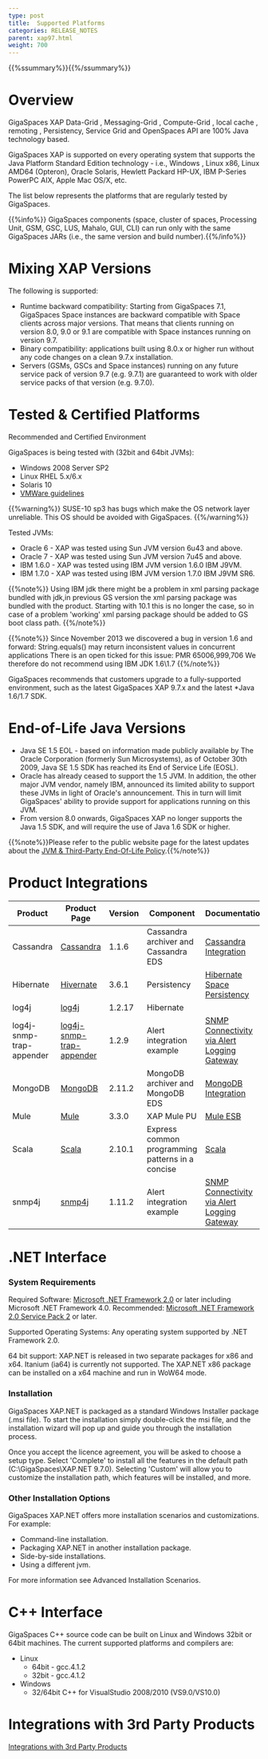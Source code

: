 ```yaml
---
type: post
title:  Supported Platforms
categories: RELEASE_NOTES
parent: xap97.html
weight: 700
---
```


{{%ssummary%}}{{%/ssummary%}}

# Overview

GigaSpaces XAP Data-Grid , Messaging-Grid , Compute-Grid , local cache , remoting , Persistency, Service Grid and OpenSpaces API are 100% Java technology based.

GigaSpaces XAP is supported on every operating system that supports the Java Platform Standard Edition technology - i.e., Windows , Linux x86, Linux AMD64 (Opteron), Oracle Solaris, Hewlett Packard HP-UX, IBM P-Series PowerPC AIX, Apple Mac OS/X, etc.

The list below represents the platforms that are regularly tested by GigaSpaces.

{{%info%}}
GigaSpaces components (space, cluster of spaces, Processing Unit, GSM, GSC, LUS, Mahalo, GUI, CLI) can run only with the same GigaSpaces JARs (i.e., the same version and build number).{{%/info%}}

# Mixing XAP Versions
The following is supported:

- Runtime backward compatibility: Starting from GigaSpaces 7.1, GigaSpaces Space instances are backward compatible with Space clients across major versions. That means that clients running on version 8.0, 9.0 or 9.1 are compatible with Space instances running on version 9.7.
- Binary compatibility: applications built using 8.0.x or higher run without any code changes on a clean 9.7.x installation.
- Servers (GSMs, GSCs and Space instances) running on any future service pack of version 9.7 (e.g. 9.7.1) are guaranteed to work with older service packs of that version (e.g. 9.7.0).


# Tested & Certified Platforms

Recommended and Certified Environment

GigaSpaces is being tested with (32bit and 64bit JVMs):

- Windows 2008 Server SP2
- Linux RHEL 5.x/6.x
- Solaris 10
- [VMWare guidelines](/release_notes/97vmware-guidelines.html)

{{%warning%}}
SUSE-10 sp3 has bugs which make the OS network layer unreliable. This OS should be avoided with GigaSpaces.
{{%/warning%}}

Tested JVMs:

- Oracle 6 - XAP was tested using Sun JVM version 6u43 and above.
- Oracle 7 - XAP was tested using Sun JVM version 7u45 and above.
- IBM 1.6.0 - XAP was tested using IBM JVM version 1.6.0 IBM J9VM. 
- IBM 1.7.0 - XAP was tested using IBM JVM version 1.7.0 IBM J9VM SR6.


{{%note%}}
Using IBM jdk there might be a problem in xml parsing package bundled with jdk,in previous GS version the xml parsing package was bundled with the product. Starting with 10.1 this is no longer the case, so in case of a problem 'working' xml parsing package should be added to GS boot class path.
{{%/note%}}

{{%note%}}
Since November 2013 we discovered a bug in version 1.6 and forward:
String.equals() may return inconsistent values in concurrent applications
There is an open ticked for this issue: PMR 65006,999,706
We therefore do not recommend using IBM JDK 1.6\1.7 
{{%/note%}}


GigaSpaces recommends that customers upgrade to a fully-supported environment, such as the latest GigaSpaces XAP 9.7.x and the latest *Java 1.6/1.7 SDK.

# End-of-Life Java Versions

- Java SE 1.5 EOL - based on information made publicly available by The Oracle Corporation (formerly Sun Microsystems), as of October 30th 2009, Java SE 1.5 SDK has reached its End of Service Life (EOSL).
- Oracle has already ceased to support the 1.5 JVM. In addition, the other major JVM vendor, namely IBM, announced its limited ability to support these JVMs in light of Oracle's announcement. This in turn will limit GigaSpaces' ability to provide support for applications running on this JVM.
- From version 8.0 onwards, GigaSpaces XAP no longer supports the Java 1.5 SDK, and will require the use of Java 1.6 SDK or higher.

{{%note%}}Please refer to the public website page for the latest updates about the [JVM & Third-Party End-Of-Life Policy](http://www.gigaspaces.com/EOL).{{%/note%}}

# Product Integrations


| Product | Product Page | Version | Component | Documentation
|-------|--------|--------|-------|----------|
| Cassandra                | [Cassandra](http://cassandra.apache.org/)                                             | 1.1.6 | Cassandra archiver and Cassandra EDS | [Cassandra Integration](/xap/9.7/dev-java/cassandra.html) |
| Hibernate                | [Hivernate](http://www.hibernate.org/)                                                   | 3.6.1 | Persistency                          | [Hibernate Space Persistency](/xap/9.7/dev-java/hibernate-space-persistency.html) |
| log4j                    | [log4j](http://logging.apache.org/log4j/1.2/)                             | 1.2.17 | Hibernate                           |      | 
| log4j-snmp-trap-appender | [log4j-snmp-trap-appender](http://code.google.com/p/log4j-snmp-trap-appender/) | 1.2.9 | Alert integration example            | [SNMP Connectivity via Alert Logging Gateway](/xap/9.7/dev-java/snmp-connectivity-via-alert-logging-gateway.html)  |
| MongoDB                  | [MongoDB](http://www.mongodb.org/)                                                       | 2.11.2 | MongoDB archiver and MongoDB EDS    | [MongoDB Integration](/xap/9.7/dev-java/mongodb.html) |
| Mule                     | [Mule](http://www.mulesoft.org/)                                                     | 3.3.0 | XAP Mule PU                          | [Mule ESB](/xap/9.7/dev-java/mule-esb.html) |
| Scala                    | [Scala](http://oss.sonatype.org/content/groups/scala-tools/) | 2.10.1 | Express common programming patterns in a concise | [Scala](/xap/9.7/dev-java/scala.html) | 
| snmp4j                   | [snmp4j](http://www.snmp4j.org/)                                                          | 1.11.2 | Alert integration example   | [SNMP Connectivity via Alert Logging Gateway](/xap/9.7/dev-java/snmp-connectivity-via-alert-logging-gateway.html) | 


# .NET Interface

### System Requirements
Required Software: [Microsoft .NET Framework 2.0](http://msdn.microsoft.com/en-us/vstudio/aa496123) or later including Microsoft .NET Framework 4.0.
Recommended: [Microsoft .NET Framework 2.0 Service Pack 2](http://www.microsoft.com/en-us/download/details.aspx?id=1639) or later.

Supported Operating Systems: Any operating system supported by .NET Framework 2.0.

64 bit support: XAP.NET is released in two separate packages for x86 and x64. Itanium (ia64) is currently not supported. The XAP.NET x86 package can be installed on a x64 machine and run in WoW64 mode.

### Installation
GigaSpaces XAP.NET is packaged as a standard Windows Installer package (.msi file). To start the installation simply double-click the msi file, and the installation wizard will pop up and guide you through the installation process.

Once you accept the licence agreement, you will be asked to choose a setup type. Select 'Complete' to install all the features in the default path (C:\GigaSpaces\XAP.NET 9.7.0). Selecting 'Custom' will allow you to customize the installation path, which features will be installed, and more.

### Other Installation Options
GigaSpaces XAP.NET offers more installation scenarios and customizations. For example:

- Command-line installation.
- Packaging XAP.NET in another installation package.
- Side-by-side installations.
- Using a different jvm.

For more information see Advanced Installation Scenarios.

# C++ Interface
GigaSpaces C++ source code can be built on Linux and Windows 32bit or 64bit machines.
The current supported platforms and compilers are:

- Linux
   * 64bit - gcc.4.1.2
   * 32bit - gcc.4.1.2
- Windows
   * 32/64bit C++ for VisualStudio 2008/2010 (VS9.0/VS10.0)


# Integrations with 3rd Party Products

[Integrations with 3rd Party Products](/release_notes/97third-party.html)
